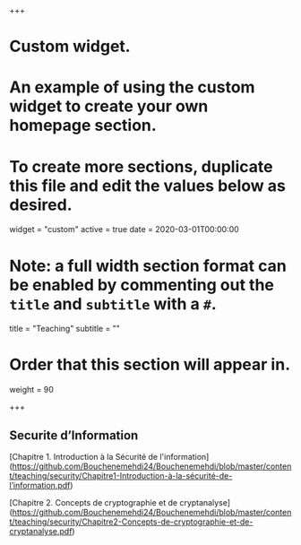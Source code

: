 +++
# Custom widget.
# An example of using the custom widget to create your own homepage section.
# To create more sections, duplicate this file and edit the values below as desired.
widget = "custom"
active = true
date = 2020-03-01T00:00:00

# Note: a full width section format can be enabled by commenting out the `title` and `subtitle` with a `#`.
title = "Teaching"
subtitle = ""

# Order that this section will appear in.
weight = 90

+++
## Securite  d’Information
[Chapitre 1. Introduction à la Sécurité de l'information]
(https://github.com/Bouchenemehdi24/Bouchenemehdi/blob/master/content/teaching/security/Chapitre1-Introduction-à-la-sécurité-de-l’information.pdf)
</br>

[Chapitre 2. Concepts de cryptographie et de cryptanalyse]
(https://github.com/Bouchenemehdi24/Bouchenemehdi/blob/master/content/teaching/security/Chapitre2-Concepts-de-cryptographie-et-de-cryptanalyse.pdf)
</br>
